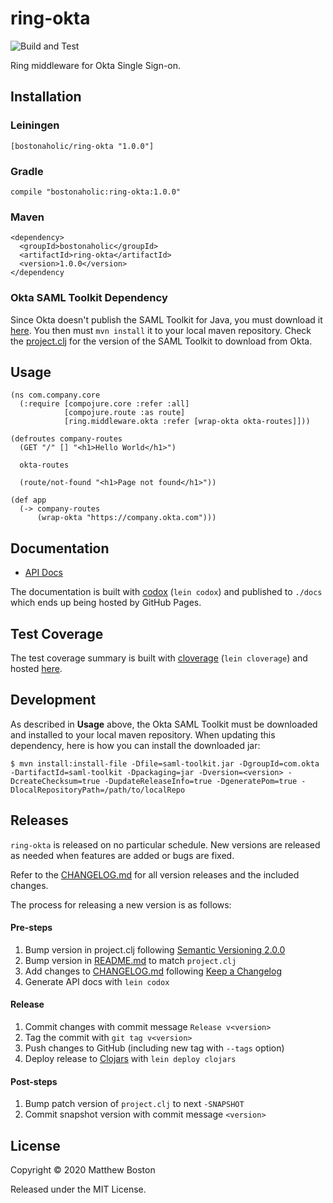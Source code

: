# ring-okta

![Build and Test](https://github.com/bostonaholic/ring-okta/workflows/Build%20and%20Test/badge.svg?branch=master)

Ring middleware for Okta Single Sign-on.

## Installation

### Leiningen

```
[bostonaholic/ring-okta "1.0.0"]
```

### Gradle

```
compile "bostonaholic:ring-okta:1.0.0"
```

### Maven

```
<dependency>
  <groupId>bostonaholic</groupId>
  <artifactId>ring-okta</artifactId>
  <version>1.0.0</version>
</dependency
```

### Okta SAML Toolkit Dependency

Since Okta doesn't publish the SAML Toolkit for Java, you must download it [here](https://support.okta.com/entries/25009573-Current-SAML-Toolkit-for-Java-Version). You then must `mvn install` it to your local maven repository. Check the [project.clj](./project.clj) for the version of the SAML Toolkit to download from Okta.

## Usage

```
(ns com.company.core
  (:require [compojure.core :refer :all]
            [compojure.route :as route]
            [ring.middleware.okta :refer [wrap-okta okta-routes]]))

(defroutes company-routes
  (GET "/" [] "<h1>Hello World</h1>")

  okta-routes

  (route/not-found "<h1>Page not found</h1>"))

(def app
  (-> company-routes
      (wrap-okta "https://company.okta.com")))
```

## Documentation

- [API Docs](http://bostonaholic.github.io/ring-okta/index.html)

The documentation is built with [codox](https://github.com/weavejester/codox) (`lein codox`) and published to `./docs` which ends up being hosted by GitHub Pages.

## Test Coverage

The test coverage summary is built with [cloverage](https://github.com/lshift/cloverage) (`lein cloverage`) and hosted [here](https://bostonaholic.github.io/ring-okta/coverage/index.html).

## Development

As described in **Usage** above, the Okta SAML Toolkit must be downloaded and installed to your local maven repository. When updating this dependency, here is how you can install the downloaded jar:

```
$ mvn install:install-file -Dfile=saml-toolkit.jar -DgroupId=com.okta -DartifactId=saml-toolkit -Dpackaging=jar -Dversion=<version> -DcreateChecksum=true -DupdateReleaseInfo=true -DgeneratePom=true -DlocalRepositoryPath=/path/to/localRepo
```

## Releases

`ring-okta` is released on no particular schedule. New versions are released as needed when features are added or bugs are fixed.

Refer to the [CHANGELOG.md](./CHANGELOG.md) for all version releases and the included changes.

The process for releasing a new version is as follows:

#### Pre-steps

1. Bump version in project.clj following [Semantic Versioning 2.0.0](https://semver.org/)
2. Bump version in [README.md](./README.md) to match `project.clj`
3. Add changes to [CHANGELOG.md](./CHANGELOG.md) following [Keep a Changelog](https://keepachangelog.com/en/1.0.0/)
3. Generate API docs with `lein codox`

#### Release

1. Commit changes with commit message `Release v<version>`
2. Tag the commit with `git tag v<version>`
3. Push changes to GitHub (including new tag with `--tags` option)
4. Deploy release to [Clojars](https://clojars.org) with `lein deploy clojars`

#### Post-steps

1. Bump patch version of `project.clj` to next `-SNAPSHOT`
2. Commit snapshot version with commit message `<version>`

## License

Copyright © 2020 Matthew Boston

Released under the MIT License.
